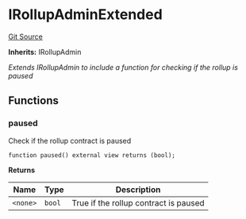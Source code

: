 # IRollupAdminExtended
[Git Source](https://github.com/SyndicateProtocol/syndicate-appchains/blob/b28027a30c67e2de9f45368bdf6d7b4aecf3b0cf/src/withdrawal/AssertionPoster.sol)

**Inherits:**
IRollupAdmin

*Extends IRollupAdmin to include a function for checking if the rollup is paused*


## Functions
### paused

Check if the rollup contract is paused


```solidity
function paused() external view returns (bool);
```
**Returns**

|Name|Type|Description|
|----|----|-----------|
|`<none>`|`bool`|True if the rollup contract is paused|


